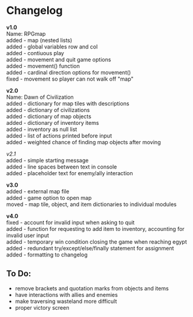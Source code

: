 # Changelog

**v1.0**  
Name: RPGmap  
added - map (nested lists)  
added - global variables row and col  
added - contiuous play  
added - movement and quit game options  
added - movement() function  
added - cardinal direction options for movement()  
fixed - movement so player can not walk off "map"  

**v2.0**  
Name: Dawn of Civilization  
added - dictionary for map tiles with descriptions  
added - dictionary of civilizations  
added - dictionary of map objects  
added - dictionary of inventory items  
added - inventory as null list  
added - list of actions printed before input  
added - weighted chance of finding map objects after moving  
  
*v2.1*  
added - simple starting message  
added - line spaces between text in console  
added - placeholder text for enemy/ally interaction  
  
**v3.0**  
added - external map file  
added - game option to open map  
moved - map tile, object, and item dictionaries to individual modules  

**v4.0**  
fixed - account for invalid input when asking to quit  
added - function for requesting to add item to inventory, accounting for invalid user input  
added - temporary win condition closing the game when reaching egypt  
added - redundant try/except/else/finally statement for assignment  
added - formatting to changelog  

## To Do:  
 - remove brackets and quotation marks from objects and items
 - have interactions with allies and enemies
 - make traversing wasteland more difficult
 - proper victory screen